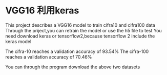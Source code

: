 # VGG16 利用keras
This project describes a VGG16 model to train cifra10 and cifra100 data
Through the priject,you can retrain the model or use the h5 file to test
You need download keras or tensorflow2,because tensorflow 2 include the keras model


The cifra-10 reaches a validation accuracy of 93.54%
The cifra-100 reaches a validation accuracy  of 70.46%

You can through the program download the above two datasets
